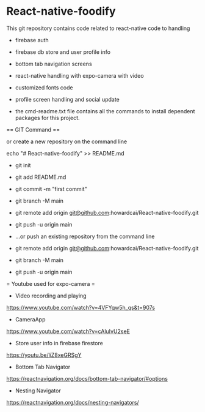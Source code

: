 # React-native-foodify

This git repository contains code related to react-native code to handling
- firebase auth
- firebase db store and user profile info
- bottom tab navigation screens
- react-native handling with expo-camera with video
- customized fonts code
- profile screen handling and social update

- the cmd-readme.txt file contains all the commands to install dependent packages for this project.

== GIT Command ==

or create a new repository on the command line

echo "# React-native-foodify" >> README.md
- git init
- git add README.md
- git commit -m "first commit"
- git branch -M main
- git remote add origin git@github.com:howardcai/React-native-foodify.git
- git push -u origin main

- …or push an existing repository from the command line
- git remote add origin git@github.com:howardcai/React-native-foodify.git
- git branch -M main
- git push -u origin main


= Youtube used for expo-camera = 

- Video recording and playing  

https://www.youtube.com/watch?v=4VFYqw5h_qs&t=907s

- CameraApp 

https://www.youtube.com/watch?v=cAluIvU2seE

- Store user info in firebase firestore

https://youtu.be/liZ8xeGRSgY

- Bottom Tab Navigator

https://reactnavigation.org/docs/bottom-tab-navigator/#options


- Nesting Navigator 

https://reactnavigation.org/docs/nesting-navigators/



